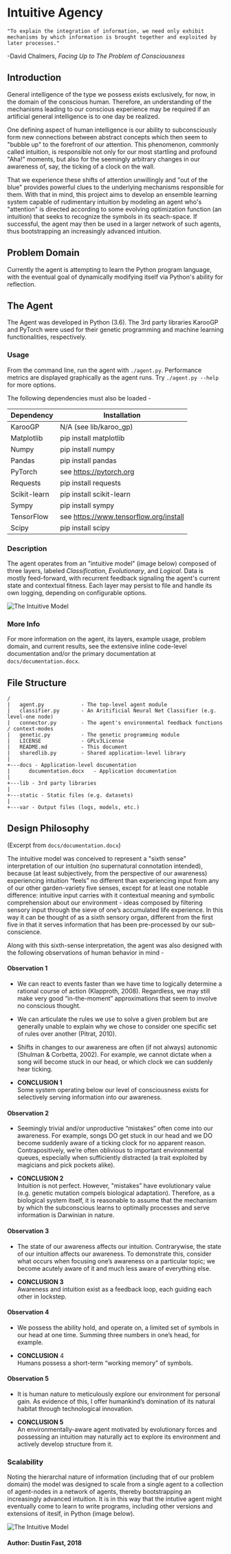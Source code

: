 # Intuitive Agency

`"To explain the integration of information, we need only exhibit mechanisms by which information is brought together and exploited by later processes."`  

-David Chalmers, *Facing Up to The Problem of Consciousness*

## Introduction

General intelligence of the type we possess exists exclusively, for now, in the domain of the conscious human. Therefore, an understanding of the mechanisms leading to our conscious experience may be required if an artificial general intelligence is to one day be realized.

One defining aspect of human intelligence is our ability to subconsciously form new connections between abstract concepts which then seem to "bubble up" to the forefront of our attention. This phenomenon, commonly called intuition, is responsible not only for our most startling and profound "Aha!" moments, but also for the seemingly arbitrary changes in our awareness of, say, the ticking of a clock on the wall.

That we experience these shifts of attention unwillingly and "out of the blue" provides powerful clues to the underlying mechanisms responsible for them. With that in mind, this project aims to develop an ensemble learning system capable of rudimentary intuition by modeling an agent who's "attention" is directed according to some evolving optimization function (an intuition) that seeks to recognize the symbols in its seach-space. If successful, the agent may then be used in a larger network of such agents, thus bootstrapping an increasingly advanced intuition.

## Problem Domain

Currently the agent is attempting to learn the Python program language, with the eventual goal of dynamically modifying itself via Python's ability for reflection.

## The Agent

The Agent was developed in Python (3.6). The 3rd party libraries KarooGP and PyTorch  were used for their genetic programming and machine learning functionalities, respectively.

### Usage

From the command line, run the agent with `./agent.py`. Performance metrics are displayed graphically as the agent runs. Try `./agent.py --help` for more options.

The following dependencies must also be loaded -

| Dependency    | Installation                              |
|---------------|-------------------------------------------|
|KarooGP        | N/A (see lib/karoo_gp)                    |
|Matplotlib     | pip install matplotlib                    |
|Numpy          | pip install numpy                         |
|Pandas         | pip install pandas                        |
|PyTorch        | see https://pytorch.org                   |
|Requests       | pip install requests                      |
|Scikit-learn   | pip install scikit-learn                  |
|Sympy          | pip install sympy                         |
|TensorFlow     | see https://www.tensorflow.org/install    |
|Scipy          | pip install scipy                         |


### Description

The agent operates from an "intuitive model" (image below) composed of three layers, labeled *Classification*, *Evolutionary*, and *Logical*. Data is mostly feed-forward, with recurrent feedback signaling the agent's current state and contextual fitness.
Each layer may persist to file and handle its own logging, depending on configurable options.

![The Intuitive Model](https://github.com/dustinfast/intuitive_agent/raw/master/docs/intutitive_model.png "The Intuitive Model")

### More Info

For more information on the agent, its layers, example usage, problem domain, and current results, see the extensive inline code-level documentation and/or the primary documentation at `docs/documentation.docx`.

## File Structure

```
/
|   agent.py            - The top-level agent module
|   classifier.py       - An Aritificial Neural Net Classifier (e.g. level-one node)
|   connector.py        - The agent's environmental feedback functions / context-modes
|   genetic.py          - The genetic programming module
|   LICENSE             - GPLv3License
|   README.md           - This document
|   sharedlib.py        - Shared application-level library
|
+---docs - Application-level documentation
|      documentation.docx   - Application documentation
|
+---lib - 3rd party libraries
|
+---static - Static files (e.g. datasets)
|
+---var - Output files (logs, models, etc.)
```

## Design Philosophy

(Excerpt from `docs/documentation.docx`)

The intuitive model was conceived to represent a "sixth sense" interpretation of our intuition (no supernatural connotation intended), because (at least subjectively, from the perspective of our awareness) experiencing intuition “feels” no different than experiencing input from any of our other garden-variety five senses, except for at least one notable difference: intuitive input carries with it contextual meaning and symbolic comprehension about our environment - ideas composed by filtering sensory input through the sieve of one’s accumulated life experience. In this way it can be thought of as a sixth sensory organ, different from the first five in that it serves information that has been pre-processed by our sub-conscience.

Along with this sixth-sense interpretation, the agent was also designed with the following observations of human behavior in mind -

#### Observation 1

* We can react to events faster than we have time to logically determine a rational course of action (Klapproth, 2008). Regardless, we may still make very good “in-the-moment” approximations that seem to involve no conscious thought.

* We can articulate the rules we use to solve a given problem but are generally unable to explain why we chose to consider one specific set of rules over another (Pitrat, 2010).

* Shifts in changes to our awareness are often (if not always) autonomic (Shulman & Corbetta, 2002). For example, we cannot dictate when a song will become stuck in our head, or which clock we can suddenly hear ticking. 

* __CONCLUSION 1__  
Some system operating below our level of consciousness exists for selectively serving information into our awareness.

#### Observation 2

* Seemingly trivial and/or unproductive “mistakes” often come into our awareness. For example, songs DO get stuck in our head and we DO become suddenly aware of a ticking clock for no apparent reason. Contrapositively, we’re often oblivious to important environmental queues, especially when sufficiently distracted (a trait exploited by magicians and pick pockets alike).

* __CONCLUSION 2__  
Intuition is not perfect. However, "mistakes” have evolutionary value (e.g. genetic mutation compels biological adaptation). Therefore, as a biological system itself, it is reasonable to assume that the mechanism by which the subconscious learns to optimally processes and serve information is Darwinian in nature.

#### Observation 3

* The state of our awareness affects our intuition. Contrarywise, the state of our intuition affects our awareness. To demonstrate this, consider what occurs when focusing one’s awareness on a particular topic; we become acutely aware of it and much less aware of everything else.

* __CONCLUSION 3__  
Awareness and intuition exist as a feedback loop, each guiding each other in lockstep.

#### Observation 4

* We possess the ability hold, and operate on, a limited set of symbols in our head at one time. Summing three numbers in one’s head, for example.

* __CONCLUSION__ 4  
Humans possess a short-term “working memory” of symbols.

#### Observation 5

* It is human nature to meticulously explore our environment for personal gain. As evidence of this, I offer humankind’s domination of its natural habitat through technological innovation.

* __CONCLUSION 5__  
An environmentally-aware agent motivated by evolutionary forces and possessing an intuition may naturally act to explore its environment and actively develop structure from it.

### Scalability 

Noting the hierarchal nature of information (including that of our problem domain) the model was designed to scale from a single agent to a collection of agent-nodes in a network of agents, thereby bootstrapping an increasingly advanced intuition. It is in this way that the intutive agent might eventually come to learn to write programs, including other versions and extensions of iteslf, in Python (image below).

![The Intuitive Model](https://github.com/dustinfast/intuitive_agent/raw/master/docs/scalable.png "The Intuitive Model")

#### Author: Dustin Fast, 2018
